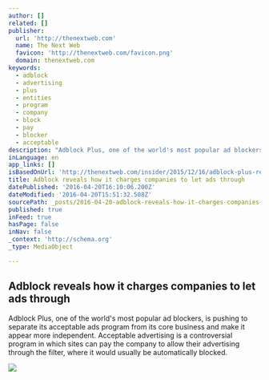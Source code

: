 ```yaml
---
author: []
related: []
publisher:
  url: 'http://thenextweb.com'
  name: The Next Web
  favicon: 'http://thenextweb.com/favicon.png'
  domain: thenextweb.com
keywords:
  - adblock
  - advertising
  - plus
  - entities
  - program
  - company
  - block
  - pay
  - blocker
  - acceptable
description: "Adblock Plus, one of the world's most popular ad blockers, is pushing to separate its acceptable ads program from its core business and make it appear more independent. Acceptable advertising is a controversial program in which sites can pay the company to allow their advertising through the filter, where it would usually be automatically blocked."
inLanguage: en
app_links: []
isBasedOnUrl: 'http://thenextweb.com/insider/2015/12/16/adblock-plus-reveals-how-its-charging-companies-to-let-ads-through-your-ad-blocker/#gref'
title: Adblock reveals how it charges companies to let ads through
datePublished: '2016-04-20T16:10:06.200Z'
dateModified: '2016-04-20T15:51:32.508Z'
sourcePath: _posts/2016-04-20-adblock-reveals-how-it-charges-companies-to-let-ads-through.md
published: true
inFeed: true
hasPage: false
inNav: false
_context: 'http://schema.org'
_type: MediaObject

---
```

<article style=""><h1>Adblock reveals how it charges companies to let ads through</h1><p>Adblock Plus, one of the world's most popular ad blockers, is pushing to separate its acceptable ads program from its core business and make it appear more independent. Acceptable advertising is a controversial program in which sites can pay the company to allow their advertising through the filter, where it would usually be automatically blocked.</p><img src="http://cdn1.tnwcdn.com/wp-content/blogs.dir/1/files/2015/11/adblocking-feat.jpg" /></article>